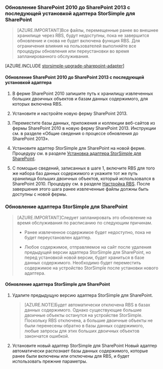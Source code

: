 ### Обновление SharePoint 2010 до SharePoint 2013 с последующей установкой адаптера StorSimple для SharePoint

>[AZURE.IMPORTANT]Все файлы, перемещенные ранее во внешнее хранилище через RBS, будут недоступны, пока не завершится обновление и снова не будет включена функция RBS. Для ограничения влияния на пользователей выполняйте все процедуры обновления или переустановки во время запланированного обслуживания.

[AZURE.INCLUDE [storsimple-upgrade-sharepoint-adapter](../../includes/storsimple-upgrade-sharepoint-adapter.md)]
 
#### Обновление SharePoint 2010 до SharePoint 2013 с последующей установкой адаптера

1. В ферме SharePoint 2010 запишите путь к хранилищу извлеченных больших двоичных объектов и базам данных содержимого, для которых включена RBS. 

2. Установите и настройте новую ферму SharePoint 2013.

3. Переместите базы данных, приложения и коллекции веб-сайтов из фермы SharePoint 2010 в новую ферму SharePoint 2013. Инструкции см. в разделе «Общие сведения о процессе обновления до SharePoint 2013».

4. Установите адаптер StorSimple для SharePoint на новой ферме. Процедуру см. в разделе [Установка адаптера StorSimple для SharePoint](#install-the-storsimple-adapter-for-sharepoint).

5. С помощью сведений, записанных в шаге 1, включите RBS для того же набора баз данных содержимого и укажите тот же путь хранилища больших двоичных объектов, который использовался в SharePoint 2010. Процедуру см. в разделе [Настройка RBS](#configure-rbs). После завершения этого шага ранее извлеченные файлы должны быть доступны с новой фермы.

### Обновление адаптера StorSimple для SharePoint

>[AZURE.IMPORTANT]Следует запланировать это обновление на время обслуживания по расписанию по следующим причинам.
>
>- Ранее извлеченное содержимое будет недоступно, пока не будет переустановлен адаптер.
>
>- Любое содержимое, отправляемое на сайт после удаления предыдущей версии адаптера StorSimple для SharePoint, но перед установкой новой версии, будет храниться в базе данных содержимого. Необходимо будет переместить содержимое на устройство StorSimple после установки нового адаптера.


#### Обновление адаптера StorSimple для SharePoint 

1. Удалите предыдущую версию адаптера StorSimple для SharePoint.

    >[AZURE.NOTE]Будет автоматически отключена RBS в базах данных содержимого. Однако существующие большие двоичные объекты останутся на устройстве StorSimple. Поскольку RBS отключена, а большие двоичные объекты не были перенесены обратно в базы данных содержимого, любые запросы для этих больших двоичных объектов закончатся ошибкой.
 
2. Установите новый адаптер StorSimple для SharePoint Новый адаптер автоматически распознает базы данных содержимого, которые ранее были включены или отключены для RBS, и будет использовать прежние параметры.

<!---HONumber=July15_HO5-->